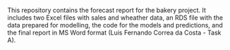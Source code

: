 This repository contains the forecast report for the bakery project. It includes two Excel files with sales and wheather data, an RDS file with the data prepared for modelling, the code for the models and predictions, and the final report in MS Word format (Luis Fernando Correa da Costa - Task A).
